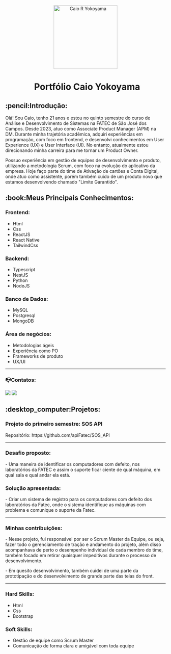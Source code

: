 <div align="center">
  <img src="https://github.com/user-attachments/assets/1bf91e55-792b-4626-ba42-067b8efedbe7" alt="Caio R Yokoyama" width="200" height="200">
  <h1 style="margin-left: 10px;">Portfólio Caio Yokoyama</h1>
</div>

<h2> :pencil:Introdução:</h2>
<p>Olá! Sou Caio, tenho 21 anos e estou no quinto semestre do curso de Análise e Desenvolvimento de Sistemas na FATEC de São José dos Campos. Desde 2023, atuo como Associate Product Manager (APM) na DM. Durante minha trajetória acadêmica, adquiri experiências em programação, com foco em frontend, e desenvolvi conhecimentos em User Experience (UX) e User Interface (UI). No entanto, atualmente estou direcionando minha carreira para me tornar um Product Owner.</p>
<p>Possuo experiência em gestão de equipes de desenvolvimento e produto, utilizando a metodologia Scrum, com foco na evolução do aplicativo da empresa. Hoje faço parte do time de Ativação de cartões e Conta Digital, onde atuo como assistente, porém também cuido de um produto novo que estamos desenvolvendo chamado "Limite Garantido".</p>

<h2> :book:Meus Principais Conhecimentos:</h2>

<h3>Frontend:</h3>
<ul>
  <li>Html</li>
  <li>Css</li>
  <li>ReactJS</li>
  <li>React Native</li>
  <li>TailwindCss</li>
</ul>
<h3>Backend:</h3>
<ul>
  <li>Typescript</li>
  <li>NestJS</li>
  <li>Python</li>
  <li>NodeJS</li>
</ul>
<h3>Banco de Dados:</h3>
<ul>
  <li>MySQL</li>
  <li>Postgresql</li>
  <li>MongoDB</li>
</ul>
<h3>Área de negócios:</h3>
<ul>
  <li>Metodologias ágeis</li>
  <li>Experiência como PO</li>
  <li>Frameworks de produto</li>
  <li>UX/UI</li>
</ul>

---

### :mailbox_with_no_mail:Contatos:
<a href = "mailto:caio.rodriguesyokoyama@gmail.com"><img src="https://img.shields.io/badge/Gmail-D14836?style=for-the-badge&logo=gmail&logoColor=white" target="_blank"></a>
  <a href="https://linkedin.com/in/caioyokoyama" target="_blank"><img src="https://img.shields.io/badge/-LinkedIn-%230077B5?style=for-the-badge&logo=linkedin&logoColor=white" target="_blank"></a>

<h2> :desktop_computer:Projetos:</h2>
<h3>Projeto do primeiro semestre: SOS API</h3>
Repositório: https://github.com/apiFatec/SOS_API
<hr>
<h3> Desafio proposto: </h3> 
<p>- Uma maneira de identificar os computadores com defeito, nos laboratórios da FATEC e assim o suporte ficar ciente de qual máquina, em qual sala e qual andar ela está.</p>

<h3>Solução apresentada:</h3>
<p>- Criar um sistema de registro para os computadores com defeito dos laboratórios da Fatec, onde o sistema identifique as máquinas com problema e comunique o suporte da Fatec.</p>
<hr>
<h3>Minhas contribuições:</h3>
<p>- Nesse projeto, fui responsável por ser o Scrum Master da Equipe, ou seja, fazer todo o gerenciamento de tração e andamento do projeto, além disso acompanhava de perto o desempenho individual de cada membro do time, também focado em retirar quaisquer impeditivos durante o processo de desenvolvimento.</p>
<p>- Em quesito desenvolvimento, também cuidei de uma parte da prototipação e do desenvolvimento de grande parte das telas do front.</p>
<hr>
<h3>Hard Skills:</h3>
<ul>
  <li>Html</li>
  <li>Css</li>
  <li>Bootstrap</li>
</ul>
<h3>Soft Skills:</h3>
<ul>
  <li>Gestão de equipe como Scrum Master</li>
  <li>Comunicação de forma clara e amigável com toda equipe</li>
</ul>
